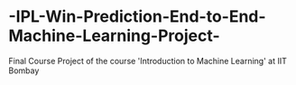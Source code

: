 # -IPL-Win-Prediction-End-to-End-Machine-Learning-Project-
Final Course Project of the course 'Introduction to Machine Learning' at IIT Bombay
